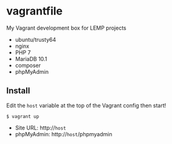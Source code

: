 # vagrantfile

My Vagrant development box for LEMP projects

- ubuntu/trusty64
- nginx
- PHP 7
- MariaDB 10.1
- composer
- phpMyAdmin

## Install

Edit the `host` variable at the top of the Vagrant config then start!

```
$ vagrant up
```

- Site URL: http://`host`
- phpMyAdmin: http://`host`/phpmyadmin